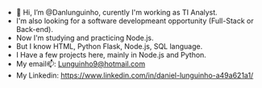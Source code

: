 - 👋 Hi, I’m @Danlunguinho, curently I'm working as TI Analyst.
- I'm also looking for a software developmeant opportunity (Full-Stack or Back-end). 
- Now I'm studying and practicing Node.js.
- But I know HTML, Python Flask, Node.js, SQL language.
- I Have a few projects here, mainly in Node.js and Python.
- My email📫: Lunguinho9@hotmail.com 
- My Linkedin: https://www.linkedin.com/in/daniel-lunguinho-a49a621a1/
